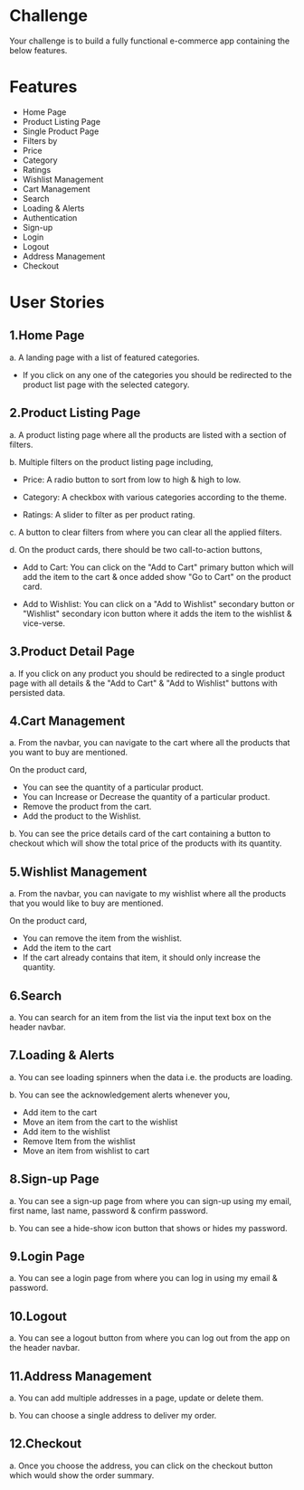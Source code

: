 # Challenge

Your challenge is to build a fully functional e-commerce app containing the below features.

# Features

- Home Page
- Product Listing Page
- Single Product Page
- Filters by
- Price
- Category
- Ratings
- Wishlist Management
- Cart Management
- Search
- Loading & Alerts
- Authentication
- Sign-up
- Login
- Logout
- Address Management
- Checkout

# User Stories

## 1.Home Page

a. A landing page with a list of featured categories.

- If you click on any one of the categories you should be redirected to the product list page with the selected category.

## 2.Product Listing Page

a. A product listing page where all the products are listed with a section of filters.

b. Multiple filters on the product listing page including,

- Price: A radio button to sort from low to high & high to low. <br/>

- Category: A checkbox with various categories according to the theme. <br/>

- Ratings: A slider to filter as per product rating. <br/>

c. A button to clear filters from where you can clear all the applied filters.

d. On the product cards, there should be two call-to-action buttons,

- Add to Cart: You can click on the "Add to Cart" primary button which will add the item to the cart & once added show "Go to Cart" on the product card.

- Add to Wishlist: You can click on a "Add to Wishlist" secondary button or "Wishlist" secondary icon button where it adds the item to the wishlist & vice-verse.

## 3.Product Detail Page

a. If you click on any product you should be redirected to a single product page with all details & the "Add to Cart" & "Add to Wishlist" buttons with persisted data.

## 4.Cart Management

a. From the navbar, you can navigate to the cart where all the products that you want to buy are mentioned.

On the product card,

- You can see the quantity of a particular product.
- You can Increase or Decrease the quantity of a particular product.
- Remove the product from the cart.
- Add the product to the Wishlist.

b. You can see the price details card of the cart containing a button to checkout which will show the total price of the products with its quantity.

## 5.Wishlist Management

a. From the navbar, you can navigate to my wishlist where all the products that you would like to buy are mentioned.

On the product card,

- You can remove the item from the wishlist.
- Add the item to the cart
- If the cart already contains that item, it should only increase the quantity.

## 6.Search

a. You can search for an item from the list via the input text box on the header navbar.

## 7.Loading & Alerts

a. You can see loading spinners when the data i.e. the products are loading.

b. You can see the acknowledgement alerts whenever you,

- Add item to the cart
- Move an item from the cart to the wishlist
- Add item to the wishlist
- Remove Item from the wishlist
- Move an item from wishlist to cart

## 8.Sign-up Page

a. You can see a sign-up page from where you can sign-up using my email, first name, last name, password & confirm password.

b. You can see a hide-show icon button that shows or hides my password.

## 9.Login Page

a. You can see a login page from where you can log in using my email & password.

## 10.Logout

a. You can see a logout button from where you can log out from the app on the header navbar.

## 11.Address Management

a. You can add multiple addresses in a page, update or delete them.

b. You can choose a single address to deliver my order.

## 12.Checkout

a. Once you choose the address, you can click on the checkout button which would show the order summary.